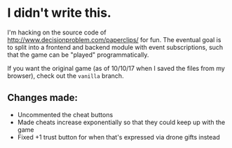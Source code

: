 # I didn't write this.

I'm hacking on the source code of http://www.decisionproblem.com/paperclips/ for fun.  The eventual goal is to split into a frontend and backend module with event subscriptions, such that the game can be "played" programmatically.

If you want the original game (as of 10/10/17 when I saved the files from my browser), check out the `vanilla` branch.

## Changes made:

* Uncommented the cheat buttons
* Made cheats increase exponentially so that they could keep up with the game
* Fixed +1 trust button for when that's expressed via drone gifts instead

